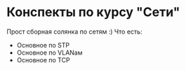 # Конспекты по курсу "Сети"
Прост сборная солянка по сетям :) Что есть:
- Основное по STP
- Основное по VLANам
- Основное по TCP
